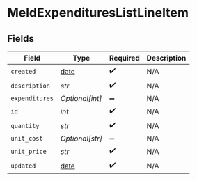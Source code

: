 # MeldExpendituresListLineItem


## Fields

| Field                                                                | Type                                                                 | Required                                                             | Description                                                          |
| -------------------------------------------------------------------- | -------------------------------------------------------------------- | -------------------------------------------------------------------- | -------------------------------------------------------------------- |
| `created`                                                            | [date](https://docs.python.org/3/library/datetime.html#date-objects) | :heavy_check_mark:                                                   | N/A                                                                  |
| `description`                                                        | *str*                                                                | :heavy_check_mark:                                                   | N/A                                                                  |
| `expenditures`                                                       | *Optional[int]*                                                      | :heavy_minus_sign:                                                   | N/A                                                                  |
| `id`                                                                 | *int*                                                                | :heavy_check_mark:                                                   | N/A                                                                  |
| `quantity`                                                           | *str*                                                                | :heavy_check_mark:                                                   | N/A                                                                  |
| `unit_cost`                                                          | *Optional[str]*                                                      | :heavy_minus_sign:                                                   | N/A                                                                  |
| `unit_price`                                                         | *str*                                                                | :heavy_check_mark:                                                   | N/A                                                                  |
| `updated`                                                            | [date](https://docs.python.org/3/library/datetime.html#date-objects) | :heavy_check_mark:                                                   | N/A                                                                  |